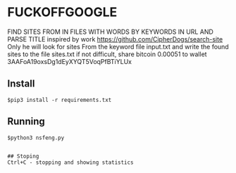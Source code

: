 # FUCKOFFGOOGLE
FIND SITES FROM IN FILES WITH WORDS BY KEYWORDS IN URL AND PARSE TITLE
inspired by work https://github.com/CipherDogs/search-site 
Only he will look for sites From the keyword file input.txt
and write the found sites to the file sites.txt
if not difficult, share bitcoin 0.00051 
to wallet 3AAFoA19oxsDg1dEyXYQT5VoqPfBTiYLUx

## Install
```
$pip3 install -r requirements.txt
```

## Running

```
$python3 nsfeng.py


## Stoping
Ctrl+C - stopping and showing statistics
